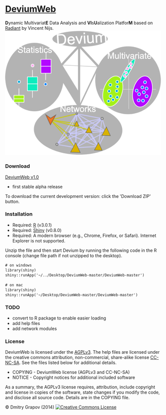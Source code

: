 [DeviumWeb](http://spark.rstudio.com/dgrapov/DeviumWeb/#)
=========
<b>D</b>ynamic Multivariat<b>E</b> Data Analysis and <b>VI</b>s<b>U</b>alization Platfor<b>M</b> based on [Radiant](https://github.com/mostly-harmless/radiant) by Vincent Nijs.
![logo](devium_logo.png)

### Download

[DeviumWeb v1.0](https://sourceforge.net/projects/devium/files/DeviumWeb/DeviumWeb%20v1.0.zip/download) 
- first stable alpha release

To download the current development version: click the 'Download ZIP' button.


### Installation

- Required: [R](http://cran.rstudio.com/) (v3.0.1)
- Required: [Shiny](http://www.rstudio.com/shiny/) (v0.8.0)
- Required: A modern browser (e.g., Chrome, Firefox, or Safari). Internet Explorer is not supported.

Unzip the file and then start Devium by running the following code in the R console (change file path if not unzipped to the desktop).

	# on windows
	library(shiny)
	shiny::runApp('~/../Desktop/DeviumWeb-master/DeviumWeb-master')

 	# on mac
 	library(shiny)
	shiny::runApp('~/Desktop/DeviumWeb-master/DeviumWeb-master')

### TODO

- convert to R package to enable easier loading
- add help files
- add network modules


### License

DeviumWeb is licensed under the [AGPLv3](http://www.tldrlegal.com/l/AGPL3). The help files are licensed under the creative commons attribution, non-commercial, share-alike license <a href="http://creativecommons.org/licenses/by-nc-sa/4.0/" target="_blank">CC-NC-SA</a>. See the files listed below for additional details.

- COPYING - DeviumWeb license (AGPLv3 and CC-NC-SA)
- NOTICE - Copyright notices for additional included software

As a summary, the AGPLv3 license requires, attribution, include copyright and license in copies of the software, state changes if you modify the code, and disclose all source code. Details are in the COPYING file.


&copy; Dmitry Grapov (2014) <a rel="license" href="http://creativecommons.org/licenses/by-nc-sa/4.0/" target="_blank"><img alt="Creative Commons License" style="border-width:0" src="http://i.creativecommons.org/l/by-nc-sa/4.0/80x15.png" /></a>
